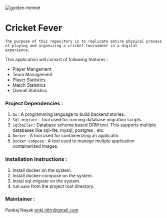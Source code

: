 
![golden-helmet](https://github.com/Sports-Dynamics/cricket-fever/assets/53615490/90734a0c-e60a-4d02-9346-aaf109fbb215)


# Cricket Fever
`The purpose of this repository is to replicate entire physical process of playing and organizing a cricket tournament in a digital experience.` 

This application will consist of following features : 
- Player Mangement
- Team Management
- Player Statistics
- Match Statistics
- Overall Statistics

### Project Dependencies : 
1. `Go` : A programming language to build backend stories. 
2. `Sql-migrate` : Tool used for running database migration scripts. 
3. `Sqlboiler` : Database schema based ORM tool. This supports multiple databases like sql-lite, mysql, postgres , etc.
4. `Docker` : A tool used for containerizing an applicatin. 
5. `Docker-compose` : A tool used to manage multple application containerized images.

### Installation Instructions : 
1. Install docker on the system.
2. Install docker-compose on the system.
3. Instal sql-migrate on the system.
4. run `make` from the project root directory.


### Maintainer : 
Pankaj Nayak 
pnkj.nitrr@gmail.com
